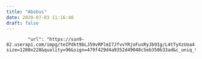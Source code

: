```yaml
---
title: "Abobus"
date: 2020-07-03 11:16:40
draft: false
---
```


            "url": "https://sun9-82.userapi.com/impg/teIPdkt9bLJ59vRPlmI7JfvvYRjoFusRyJb9Ig/L4tTyXzUoa4.jpg?size=1280x228&quality=96&sign=479f429d4a9352d49048c5eb350b33ad&c_uniq_tag=JoOZXFCUhssX5YfDCjjouHdAtUhJuBY8SFpcXm8b6jE&type=album",
